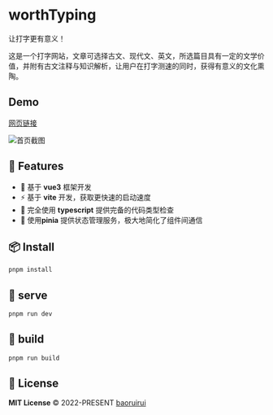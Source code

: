 # worthTyping
让打字更有意义！

这是一个打字网站，文章可选择古文、现代文、英文，所选篇目具有一定的文学价值，并附有古文注释与知识解析，让用户在打字测速的同时，获得有意义的文化熏陶。

## Demo
[网页链接](https://worthtyping.netlify.app/)

![首页截图](https://brrblog.netlify.app/assets/worth-typing.01f41c4c.png)


## 🚀 Features

- 🎪 基于 **vue3** 框架开发
- ⚡ 基于 **vite** 开发，获取更快速的启动速度
- 🦾 完全使用 **typescript** 提供完备的代码类型检查
- 🔋 使用**pinia** 提供状态管理服务，极大地简化了组件间通信

## 📦 Install
```bash
pnpm install
```

## 🦄  serve
```bash
pnpm run dev
```

## 🧱  build
```bash
pnpm run build
```

## 📄 License

**MIT License** © 2022-PRESENT [baoruirui](https://github.com/BRR-bupt)
